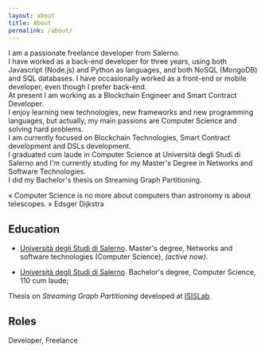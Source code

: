 ```yaml
---
layout: about
title: About
permalink: /about/
---
```


I am a passionate freelance developer from Salerno. <br/>
I have worked as a back-end developer for three years, using both Javascript (Node.js) and Python as languages, and both NoSQL (MongoDB) and SQL databases. I have occasionally worked as a front-end or mobile developer, even though I prefer back-end. <br/> 
At present I am working as a Blockchain Engineer and Smart Contract Developer. <br/>
I enjoy learning new technologies, new frameworks and new programming languages, but actually, my main passions are Computer Science and solving hard problems. <br/>
I am currently focused on Blockchain Technologies, Smart Contract development and DSLs development. <br/>
I graduated cum laude in Computer Science at Università degli Studi di Salerno and I'm currently studing for my Master's Degree in Networks and Software Technologies.<br/>
I did my Bachelor's thesis on Streaming Graph Partitioning. <br/>

« Computer Science is no more about computers than astronomy is about telescopes. »
 Edsger Dijkstra


## Education

* [Università degli Studi di Salerno](http://www.unisa.it). Master's degree, Networks and software technologies (Computer Science), *(active now)*. 

* [Università degli Studi di Salerno](http://www.unisa.it). Bachelor's degree, Computer Science, 110 cum laude;

Thesis on *Streaming Graph Partitioning* developed at [ISISLab](https://github.com/isislab-unisa/streaminggraphpartitioning/).


<!--  
    TODO check absolute link
-->
## Roles

Developer, Freelance

